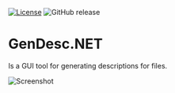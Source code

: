 [![License](https://img.shields.io/github/license/SkyCD/GenDesc.NET.svg?maxAge=2592000)](License.txt) ![GitHub release](https://img.shields.io/github/release/SkyCD/GenDesc.NET.svg?maxAge=2592000)
# GenDesc.NET

Is a GUI tool for generating descriptions for files.

![Screenshot](http://bit.ly/GenDescNET-latest-screenshot)
